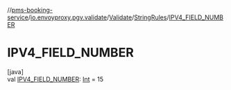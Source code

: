 //[pms-booking-service](../../../../index.md)/[io.envoyproxy.pgv.validate](../../index.md)/[Validate](../index.md)/[StringRules](index.md)/[IPV4_FIELD_NUMBER](-i-p-v4_-f-i-e-l-d_-n-u-m-b-e-r.md)

# IPV4_FIELD_NUMBER

[java]\
val [IPV4_FIELD_NUMBER](-i-p-v4_-f-i-e-l-d_-n-u-m-b-e-r.md): [Int](https://kotlinlang.org/api/core/kotlin-stdlib/kotlin/-int/index.html) = 15